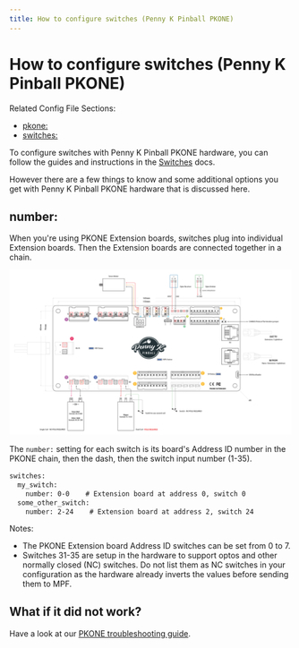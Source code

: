 ```yaml
---
title: How to configure switches (Penny K Pinball PKONE)
---
```


# How to configure switches (Penny K Pinball PKONE)


Related Config File Sections:

* [pkone:](../../config/pkone.md)
* [switches:](../../config/switches.md)

To configure switches with Penny K Pinball PKONE hardware, you can
follow the guides and instructions in the
[Switches](../../mechs/switches/index.md) docs.

However there are a few things to know and some additional options you
get with Penny K Pinball PKONE hardware that is discussed here.

## number:

When you're using PKONE Extension boards, switches plug into individual
Extension boards. Then the Extension boards are connected together in a
chain.

![image](/hardware/images/pkone-extension.png)

The `number:` setting for each switch is its board's Address ID number
in the PKONE chain, then the dash, then the switch input number (1-35).

``` mpf-config
switches:
  my_switch:
    number: 0-0    # Extension board at address 0, switch 0
  some_other_switch:
    number: 2-24    # Extension board at address 2, switch 24
```

Notes:

* The PKONE Extension board Address ID switches can be set from 0 to
    7.
* Switches 31-35 are setup in the hardware to support optos and
    other normally closed (NC) switches. Do not list them as NC
    switches in your configuration as the hardware already inverts the
    values before sending them to MPF.

## What if it did not work?

Have a look at our
[PKONE troubleshooting guide](../../troubleshooting/index.md).

